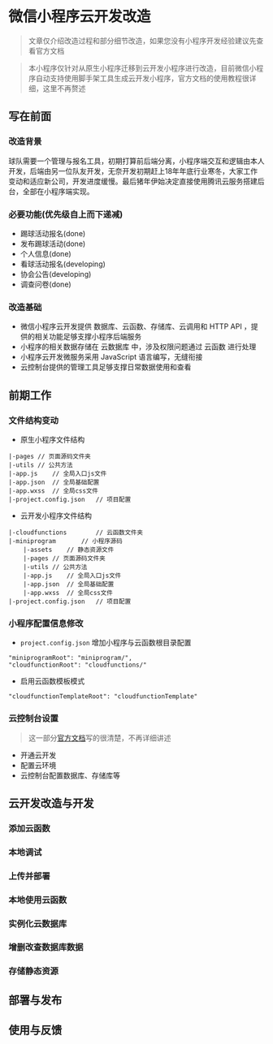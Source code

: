 # 微信小程序云开发改造
> 文章仅介绍改造过程和部分细节改造，如果您没有小程序开发经验建议先查看官方文档

> 本小程序仅针对从原生小程序迁移到云开发小程序进行改造，目前微信小程序自动支持使用脚手架工具生成云开发小程序，官方文档的使用教程很详细，这里不再赘述

## 写在前面
### 改造背景
球队需要一个管理与报名工具，初期打算前后端分离，小程序端交互和逻辑由本人开发，后端由另一位队友开发，无奈开发初期赶上18年年底行业寒冬，大家工作变动和适应新公司，开发进度缓慢。最后猪年伊始决定直接使用腾讯云服务搭建后台，全部在小程序端实现。

### 必要功能(优先级自上而下递减)
* 踢球活动报名(done)
* 发布踢球活动(done)
* 个人信息(done)
* 看球活动报名(developing)
* 协会公告(developing)
* 调查问卷(done)

### 改造基础
* 微信小程序云开发提供 数据库、云函数、存储库、云调用和 HTTP API ，提供的相关功能足够支撑小程序后端服务
* 小程序的相关数据存储在 云数据库 中，涉及权限问题通过 云函数 进行处理
* 小程序云开发微服务采用 JavaScript 语言编写，无缝衔接
* 云控制台提供的管理工具足够支撑日常数据使用和查看

## 前期工作
### 文件结构变动
* 原生小程序文件结构

```
|-pages	// 页面源码文件夹
|-utils	// 公共方法
|-app.js	// 全局入口js文件
|-app.json	// 全局基础配置
|-app.wxss	// 全局css文件
|-project.config.json	// 项目配置
```
* 云开发小程序文件结构

```
|-cloudfunctions		// 云函数文件夹
|-miniprogram		// 小程序源码
	|-assets	// 静态资源文件
	|-pages	// 页面源码文件夹
	|-utils	// 公共方法
	|-app.js	// 全局入口js文件
	|-app.json	// 全局基础配置
	|-app.wxss	// 全局css文件
|-project.config.json	// 项目配置
```
### 小程序配置信息修改
* `project.config.json` 增加小程序与云函数根目录配置

```
"miniprogramRoot": "miniprogram/",
"cloudfunctionRoot": "cloudfunctions/"
```
* 启用云函数模板模式

`"cloudfunctionTemplateRoot": "cloudfunctionTemplate"`

### 云控制台设置
> 这一部分[官方文档](https://developers.weixin.qq.com/miniprogram/dev/wxcloud/basis/quickstart.html#_1-%E6%96%B0%E5%BB%BA%E4%BA%91%E5%BC%80%E5%8F%91%E6%A8%A1%E6%9D%BF)写的很清楚，不再详细讲述

* 开通云开发
* 配置云环境
* 云控制台配置数据库、存储库等

## 云开发改造与开发
### 添加云函数
### 本地调试
### 上传并部署
### 本地使用云函数
### 实例化云数据库
### 增删改查数据库数据
### 存储静态资源

## 部署与发布

## 使用与反馈